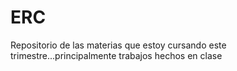 # ERC
Repositorio de las materias que estoy cursando este trimestre...principalmente trabajos hechos en clase




